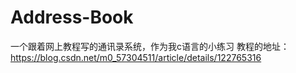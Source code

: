 # Address-Book
一个跟着网上教程写的通讯录系统，作为我c语言的小练习
教程的地址：https://blog.csdn.net/m0_57304511/article/details/122765316
